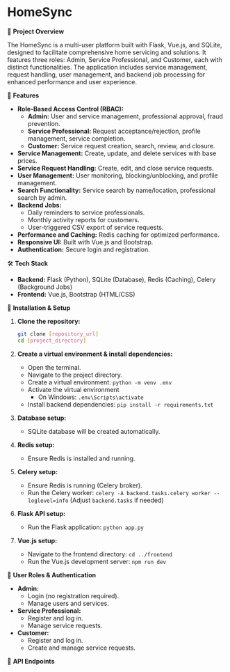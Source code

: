 # HomeSync

📌 **Project Overview**

The HomeSync is a multi-user platform built with Flask, Vue.js, and SQLite, designed to facilitate comprehensive home servicing and solutions. It features three roles: Admin, Service Professional, and Customer, each with distinct functionalities. The application includes service management, request handling, user management, and backend job processing for enhanced performance and user experience.

🚀 **Features**

* **Role-Based Access Control (RBAC):**
  * **Admin:** User and service management, professional approval, fraud prevention.
  * **Service Professional:** Request acceptance/rejection, profile management, service completion.
  * **Customer:** Service request creation, search, review, and closure.
* **Service Management:** Create, update, and delete services with base prices.
* **Service Request Handling:** Create, edit, and close service requests.
* **User Management:** User monitoring, blocking/unblocking, and profile management.
* **Search Functionality:** Service search by name/location, professional search by admin.
* **Backend Jobs:**
  * Daily reminders to service professionals.
  * Monthly activity reports for customers.
  * User-triggered CSV export of service requests.
* **Performance and Caching:** Redis caching for optimized performance.
* **Responsive UI:** Built with Vue.js and Bootstrap.
* **Authentication:** Secure login and registration.

🛠️ **Tech Stack**

* **Backend:** Flask (Python), SQLite (Database), Redis (Caching), Celery (Background Jobs)
* **Frontend:** Vue.js, Bootstrap (HTML/CSS)

🔧 **Installation & Setup**

1. **Clone the repository:**

    ```bash
    git clone [repository_url]
    cd [project_directory]
    ```

2. **Create a virtual environment & install dependencies:**

    * Open the terminal.
    * Navigate to the project directory.
    * Create a virtual environment: `python -m venv .env`
    * Activate the virtual environment 
        * On Windows: `.env\Scripts\activate`
    * Install backend dependencies: `pip install -r requirements.txt`

3. **Database setup:**

    * SQLite database will be created automatically.

4. **Redis setup:**

    * Ensure Redis is installed and running.

5. **Celery setup:**

    * Ensure Redis is running (Celery broker).
    * Run the Celery worker: `celery -A backend.tasks.celery worker --loglevel=info` (Adjust `backend.tasks` if needed)

6. **Flask API setup:**

    * Run the Flask application: `python app.py`

7. **Vue.js setup:**

    * Navigate to the frontend directory: `cd ../frontend`
    * Run the Vue.js development server: `npm run dev`

🔑 **User Roles & Authentication**

* **Admin:**
  * Login (no registration required).
  * Manage users and services.
* **Service Professional:**
  * Register and log in.
  * Manage service requests.
* **Customer:**
  * Register and log in.
  * Create and manage service requests.

📌 **API Endpoints**

